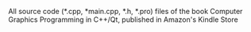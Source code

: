 All source code (*.cpp, *main.cpp, *.h, *.pro) files of the book
Computer Graphics Programming in C++/Qt, published in Amazon's Kindle Store
